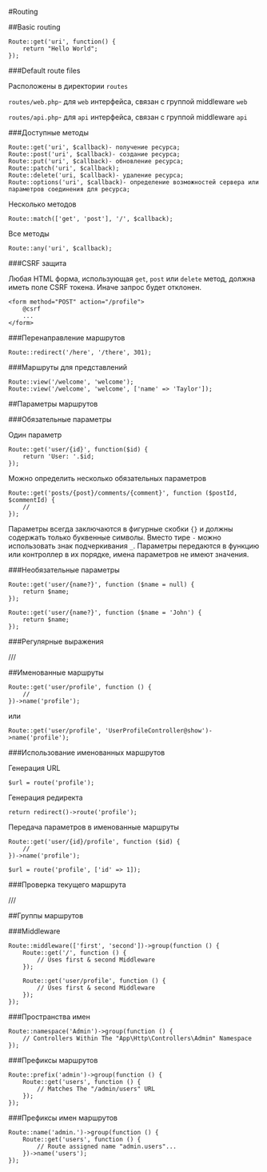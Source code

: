 #Routing

##Basic routing

    Route::get('uri', function() {
		return "Hello World";
	});

###Default route files

Расположены в директории `routes`

`routes/web.php`- для `web` интерфейса, связан с группой middleware `web`

`routes/api.php`- для `api` интерфейса, связан с группой middleware `api`

###Доступные методы

	Route::get('uri', $callback)- получение ресурса;
	Route::post('uri', $callback)- создание ресурса;
	Route::put('uri', $callback)- обновление ресурса;
	Route::patch('uri', $callback);
	Route::delete('uri, $callback)- удаление ресурса;
	Route::options('uri', $callback)- определение возможностей сервера или параметров соединения для ресурса;

Несколько методов

	Route::match(['get', 'post'], '/', $callback);

Все методы

	Route::any('uri', $callback);

###CSRF защита

Любая HTML форма, использующая `get`, `post` или `delete` метод, должна иметь поле CSRF токена. Иначе запрос будет отклонен.

	<form method="POST" action="/profile">
	    @csrf
	    ...
	</form> 

###Перенаправление маршрутов

	Route::redirect('/here', '/there', 301);

###Маршруты для представлений

	Route::view('/welcome', 'welcome');
	Route::view('/welcome', 'welcome', ['name' => 'Taylor']);

##Параметры маршрутов

###Обязательные параметры

Один параметр

	Route::get('user/{id}', function($id) {
		return 'User: '.$id;
	});

Можно определить несколько обязательных параметров

	Route::get('posts/{post}/comments/{comment}', function ($postId, $commentId) {
	    //
	});

Параметры всегда заключаются в фигурные скобки `{}` и должны содержать только буквенные символы. Вместо тире `-` можно использовать знак подчеркивания `_`.
Параметры передаются в функцию или контроллер в их порядке, имена параметров не имеют значения.

###Необязательные параметры

	Route::get('user/{name?}', function ($name = null) {
	    return $name;
	});
	
	Route::get('user/{name?}', function ($name = 'John') {
	    return $name;
	});

###Регулярные выражения

///

##Именованные маршруты

	Route::get('user/profile', function () {
	    //
	})->name('profile');

или

	Route::get('user/profile', 'UserProfileController@show')->name('profile');

###Использование именованных маршрутов

Генерация URL

	$url = route('profile');

Генерация редиректа

	return redirect()->route('profile');

Передача параметров в именованные маршруты

	Route::get('user/{id}/profile', function ($id) {
	    //
	})->name('profile');
	
	$url = route('profile', ['id' => 1]);

###Проверка текущего маршрута

///

##Группы маршрутов

###Middleware

	Route::middleware(['first', 'second'])->group(function () {
	    Route::get('/', function () {
	        // Uses first & second Middleware
	    });
	
	    Route::get('user/profile', function () {
	        // Uses first & second Middleware
	    });
	});

###Пространства имен

	Route::namespace('Admin')->group(function () {
	    // Controllers Within The "App\Http\Controllers\Admin" Namespace
	});

###Префиксы маршрутов

	Route::prefix('admin')->group(function () {
	    Route::get('users', function () {
	        // Matches The "/admin/users" URL
	    });
	});

###Префиксы имен маршрутов

	Route::name('admin.')->group(function () {
	    Route::get('users', function () {
	        // Route assigned name "admin.users"...
	    })->name('users');
	});